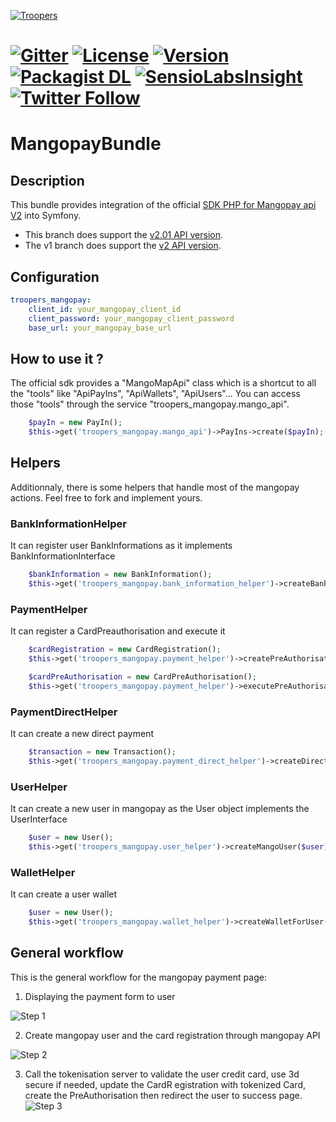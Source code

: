 [![Troopers](https://cloud.githubusercontent.com/assets/618536/18787530/83cf424e-81a3-11e6-8f66-cde3ec5fa82a.png)](http://troopers.agency/?utm_source=mangopaybundle&utm_medium=github&utm_campaign=OpenSource)


[![Gitter](https://badges.gitter.im/Join%20Chat.svg)](https://gitter.im/troopers-MangopayBundle/Lobby?utm_source=badge&utm_medium=badge&utm_campaign=pr-badge)
[![License](https://img.shields.io/packagist/l/troopers/mangopay-bundle.svg)](https://packagist.org/packages/troopers/mangopay-bundle)
[![Version](https://img.shields.io/packagist/v/troopers/mangopay-bundle.svg)](https://packagist.org/packages/troopers/mangopay-bundle)
[![Packagist DL](https://img.shields.io/packagist/dt/troopers/mangopay-bundle.svg)](https://packagist.org/packages/troopers/mangopay-bundle)
[![SensioLabsInsight](https://insight.sensiolabs.com/projects/4896b24c-74ee-4506-8c4c-842a9c660b66/mini.png)](https://insight.sensiolabs.com/projects/4896b24c-74ee-4506-8c4c-842a9c660b66)
[![Twitter Follow](https://img.shields.io/twitter/follow/troopersagency.svg?style=social&label=Follow%20Troopers)]()
=============

MangopayBundle
=============

## Description


This bundle provides integration of the official [SDK PHP for Mangopay api V2](https://github.com/Mangopay/mangopay2-php-sdk) into Symfony.

- This branch does support the [v2.01 API version](https://docs.mangopay.com/endpoints/v2.01).
- The v1 branch does support the [v2 API version](https://docs.mangopay.com/endpoints/v2).


## Configuration


```yaml
troopers_mangopay:
    client_id: your_mangopay_client_id
    client_password: your_mangopay_client_password
    base_url: your_mangopay_base_url
```

## How to use it ?


The official sdk provides a "MangoMapApi" class which is a shortcut to all the "tools" like "ApiPayIns", "ApiWallets", "ApiUsers"...
You can access those "tools" through the service "troopers_mangopay.mango_api".

```php
    $payIn = new PayIn();
    $this->get('troopers_mangopay.mango_api')->PayIns->create($payIn);
```

## Helpers


Additionnaly, there is some helpers that handle most of the mangopay actions. Feel free to fork and implement yours.

### BankInformationHelper

It can register user BankInformations as it implements BankInformationInterface

```php
    $bankInformation = new BankInformation();
    $this->get('troopers_mangopay.bank_information_helper')->createBankAccount($bankInformation);
```

### PaymentHelper

It can register a CardPreauthorisation and execute it

```php
    $cardRegistration = new CardRegistration();
    $this->get('troopers_mangopay.payment_helper')->createPreAuthorisation($cardRegistration);

    $cardPreAuthorisation = new CardPreAuthorisation();
    $this->get('troopers_mangopay.payment_helper')->executePreAuthorisation($cardPreAuthorisation, $user, $wallet);
```

### PaymentDirectHelper

It can create a new direct payment

```php
    $transaction = new Transaction();
    $this->get('troopers_mangopay.payment_direct_helper')->createDirectTransaction($transaction);
```

### UserHelper

It can create a new user in mangopay as the User object implements the UserInterface

```php
    $user = new User();
    $this->get('troopers_mangopay.user_helper')->createMangoUser($user);
```

### WalletHelper

It can create a user wallet

```php
    $user = new User();
    $this->get('troopers_mangopay.wallet_helper')->createWalletForUser($user);
```

## General workflow


This is the general workflow for the mangopay payment page:

1. Displaying the payment form to user

![Step 1](https://raw.githubusercontent.com/Troopers/MangopayBundle/master/Resources/doc/assets/step1.jpg)

2. Create mangopay user and the card registration through mangopay API

![Step 2](https://raw.githubusercontent.com/Troopers/MangopayBundle/master/Resources/doc/assets/step2.jpg)

3. Call the tokenisation server to validate the user credit card, use 3d secure if needed, update the CardR
egistration with tokenized Card, create the PreAuthorisation then redirect the user to success page.
![Step 3](https://raw.githubusercontent.com/Troopers/MangopayBundle/master/Resources/doc/assets/step3.jpg)

